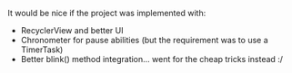 It would be nice if the project was implemented with:
  * RecyclerView and better UI
  * Chronometer for pause abilities (but the requirement was to use a
      TimerTask)
  * Better blink() method integration... went for the cheap tricks instead :/

